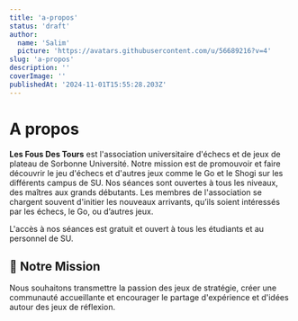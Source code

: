 ```yaml
---
title: 'a-propos'
status: 'draft'
author:
  name: 'Salim'
  picture: 'https://avatars.githubusercontent.com/u/56689216?v=4'
slug: 'a-propos'
description: ''
coverImage: ''
publishedAt: '2024-11-01T15:55:28.203Z'
---
```


# A propos

**Les Fous Des Tours** est l'association universitaire d'échecs et de jeux de plateau de Sorbonne Université. Notre mission est de promouvoir et faire découvrir le jeu d'échecs et d'autres jeux comme le Go et le Shogi sur les différents campus de SU. Nos séances sont ouvertes à tous les niveaux, des maîtres aux grands débutants. Les membres de l'association se chargent souvent d'initier les nouveaux arrivants, qu’ils soient intéressés par les échecs, le Go, ou d’autres jeux.

L'accès à nos séances est gratuit et ouvert à tous les étudiants et au personnel de SU.

## 🎯 Notre Mission

Nous souhaitons transmettre la passion des jeux de stratégie, créer une communauté accueillante et encourager le partage d'expérience et d'idées autour des jeux de réflexion.
